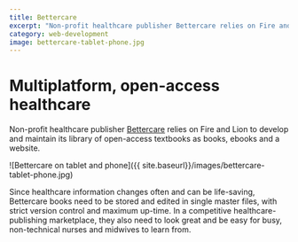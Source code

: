 ```yaml
---
title: Bettercare
excerpt: "Non-profit healthcare publisher Bettercare relies on Fire and Lion to develop and maintain its library of  open-access textbooks as books, ebooks and a website."
category: web-development
image: bettercare-tablet-phone.jpg
---
```


# Multiplatform, open-access healthcare

Non-profit healthcare publisher [Bettercare](http://bettercare.co.za) relies on Fire and Lion to develop and maintain its library of  open-access textbooks as books, ebooks and a website.

![Bettercare on tablet and phone]({{ site.baseurl}}/images/bettercare-tablet-phone.jpg)

Since healthcare information changes often and can be life-saving, Bettercare books need to be stored and edited in single master files, with strict version control and maximum up-time. In a competitive healthcare-publishing marketplace, they also need to look great and be easy for busy, non-technical nurses and midwives to learn from.
